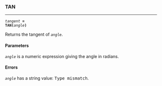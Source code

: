 ### TAN
***
<code><var>tangent</var> <b>= TAN(</b><var>angle</var><b>)</b></code>

Returns the tangent of <code><var>angle</var></code>.

#### Parameters
<code><var>angle</var></code> is a numeric expression giving the angle in radians.

#### Errors
<code><var>angle</var></code> has a string value: <samp>Type mismatch</samp>.
